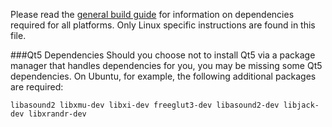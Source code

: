 Please read the [general build guide](BUILD.md) for information on dependencies required for all platforms. Only Linux specific instructions are found in this file. 

###Qt5 Dependencies
Should you choose not to install Qt5 via a package manager that handles dependencies for you, you may be missing some Qt5 dependencies. On Ubuntu, for example, the following additional packages are required:

    libasound2 libxmu-dev libxi-dev freeglut3-dev libasound2-dev libjack-dev libxrandr-dev
